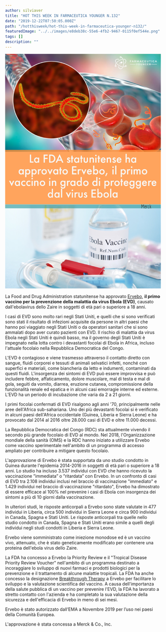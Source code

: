 ```yaml
---
author: silviaver
title: "HOT THIS WEEK IN FARMACEUTICA YOUNGER N.132"
date: "2019-12-22T07:50:05.000Z"
path: "/hotthisweek/hot-this-week-in-farmaceutica-younger-n132/"
featuredImage: "../../images/e8deb38c-55e6-4fb2-9467-0115f0ef544e.png"
tags: []
description: ""
---
```


![null](../../images/e8deb38c-55e6-4fb2-9467-0115f0ef544e.png)

La Food and Drug Administration statunitense ha approvato [Ervebo](https://www.fda.gov/news-events/press-announcements/first-fda-approved-vaccine-prevention-ebola-virus-disease-marking-critical-milestone-public-health), **il primo vaccino per la prevenzione della malattia da virus Ebola (EVD)**, causato dall'ebolavirus dello Zaire in soggetti di età pari o superiore a 18 anni.

I casi di EVD sono molto rari negli Stati Uniti, e quelli che si sono verificati sono stati il ​​risultato di infezioni acquisite da persone in altri paesi che hanno poi viaggiato negli Stati Uniti o da operatori sanitari che si sono ammalati dopo aver curato pazienti con EVD. Il rischio di malattia da virus Ebola negli Stati Uniti è quindi basso, ma il governo degli Stati Uniti è impegnato nella lotta contro i devastanti focolai di Ebola in Africa, incluso l'attuale focolaio nella Repubblica Democratica del Congo.

L'EVD è contagioso e viene trasmesso attraverso il contatto diretto con sangue, fluidi corporei e tessuti di animali selvatici infetti, nonché con superfici e materiali, come biancheria da letto e indumenti, contaminati da questi fluidi. L'insorgenza dei sintomi di EVD può essere improvvisa e può includere febbre, affaticamento, dolore muscolare, mal di testa e mal di gola, seguiti da vomito, diarrea, eruzione cutanea, compromissione della funzionalità renale ed epatica e in alcuni casi emorragie interne ed esterne. L’EVD ha un periodo di incubazione che varia da 2 a 21 giorni.

I primi focolai confermati di EVD risalgono agli anni '70, principalmente nelle aree dell'Africa sub-sahariana. Uno dei più devastanti focolai si è verificato in alcuni paesi dell'Africa occidentale (Guinea, Liberia e Sierra Leone) e ha provocato dal 2014 al 2016 oltre 28.000 casi di EVD e oltre 11.000 decessi.

La Repubblica Democratica del Congo (RDC) sta attualmente vivendo il secondo più grande focolaio di EVD al mondo. Nel 2018, l'Organizzazione mondiale della sanità (OMS) e la RDC hanno iniziato a utilizzare Ervebo come vaccino sperimentale nell'ambito di un programma di accesso ampliato per contribuire a mitigare questo focolaio.

L'approvazione di Ervebo è stata supportata da uno studio condotto in Guinea durante l'epidemia 2014-2016 in soggetti di età pari o superiore a 18 anni. Lo studio ha incluso 3.537 individui con EVD che hanno ricevuto la vaccinazione ”immediata” o ”ritardata” con Ervebo. In un confronto di casi di EVD tra 2.108 individui inclusi nel braccio di vaccinazione "immediato" e 1.429 individui nel braccio di vaccinazione "ritardato", Ervebo ha dimostrato di essere efficace al 100% nel prevenire i casi di Ebola con insorgenza dei sintomi a più di 10 giorni dalla vaccinazione.

In ulteriori studi, le risposte anticorpali a Ervebo sono state valutate in 477 individui in Liberia, circa 500 individui in Sierra Leone e circa 900 individui in Canada, Spagna e Stati Uniti. Le risposte anticorpali tra quelle nello studio condotto in Canada, Spagna e Stati Uniti erano simile a quelli degli individui negli studi condotti in Liberia e Sierra Leone.

Ervebo viene somministrato come iniezione monodose ed è un vaccino vivo, attenuato, che è stato geneticamente modificato per contenere una proteina dell'ebola virus dello Zaire.

La FDA ha concesso a Ervebo la Priority Review e il "Tropical Disease Priority Review Voucher" nell'ambito di un programma destinato a incoraggiare lo sviluppo di nuovi farmaci e prodotti biologici per la prevenzione e il trattamento di alcune malattie tropicali. La FDA ha anche concesso la designazione [Breakthrough Therapy](https://www.farmaceuticayounger.science/blog/2018/12/breakthrough-therapy/) a Ervebo per facilitare lo sviluppo e la valutazione scientifica del vaccino. A causa dell'importanza della salute pubblica di un vaccino per prevenire l'EVD, la FDA ha lavorato a stretto contatto con l'azienda e ha completato la sua valutazione della sicurezza e dell'efficacia di Ervebo in meno di sei mesi.

Ervebo è stato autorizzato dall’EMA a Novembre 2019 per l’uso nei paesi della Comunità Europea.

L'approvazione è stata concessa a Merck & Co., Inc.
